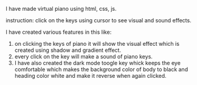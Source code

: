 I have made virtual piano using html, css, js.


instruction: click on the keys using cursor to see visual and sound effects.


I have created various features in this like:

1. on clicking the keys of piano it will show the visual effect which is created using shadow and gradient effect.
2. every click on the key will make a sound of piano keys.
3. I have also created the dark mode toogle key whick keeps the eye comfortable which makes the background color of body to black and heading color white and make it reverse when again clicked.
